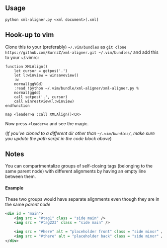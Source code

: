 ## Usage

`python xml-aligner.py <xml document>[.xml]`

## Hook-up to vim

Clone this to your (preferably) `~/.vim/bundles` as `git clone https://github.com/BurnzZ/xml-aligner.git ~/.vim/bundles/`
and add this to your ~/.vimrc:

```vim
function XMLAlign()
    let cursor = getpos('.')
    let l:winview = winsaveview()
    :w
    normal(ggVGd)
    :read !python ~/.vim/bundle/xml-aligner/xml-aligner.py %
    normal(ggdd)
    call setpos('.', cursor)
    call winrestview(l:winview)
endfunction

map <leader>a :call XMLAlign()<CR>
```

Now press `<leader>a` and see the magic.

(*If you've cloned to a different dir other than `~/.vim/bundles/`, make sure you update the path script in the code block above*)

## Notes

You can compartmentalize groups of self-closing tags (belonging to the same parent node) with different alignments by having an empty line between them.

#### Example

These two groups would have separate alignments even though they are in the same *parent node*

``` xml
<div id = "main">
    <img src = "#tag1" class = "side main" />
    <img src = "#tag223" class = "side main" />

    <img src = "#here" alt = "placeholder front" class = "side minor" />
    <img src = "#there" alt = "placeholder back" class = "side minor" />
</div>
```
